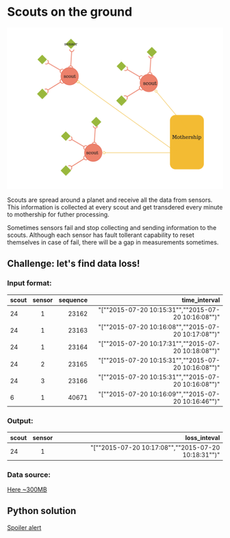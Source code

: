 # Scouts on the ground

![Image of Mothership](https://github.com/Svetixbot/scouts-on-the-ground/blob/master/mothership.png)

Scouts are spread around a planet and receive all the data from sensors. This information is collected at every scout and get transdered every minute to mothership for futher processing. 

Sometimes sensors fail and stop collecting and sending information to the scouts. Although each sensor has fault tollerant capability to reset themselves in case of fail, there will be a gap in measurements sometimes. 


## Challenge: let's find data loss!

### Input format: 

| scout| sensor | sequence | time_interval                                       |
|----- |:------:| --------:| ---------------------------------------------------:|
| 24   | 1      | 23162    | "[""2015-07-20 10:15:31"",""2015-07-20 10:16:08"")" |
| 24   | 1      | 23163    | "[""2015-07-20 10:16:08"",""2015-07-20 10:17:08"")" |
| 24   | 1      | 23164    | "[""2015-07-20 10:17:31"",""2015-07-20 10:18:08"")" |
| 24   | 2      | 23165    | "[""2015-07-20 10:15:31"",""2015-07-20 10:16:08"")" |
| 24   | 3      | 23166    | "[""2015-07-20 10:15:31"",""2015-07-20 10:16:08"")" |
| 6    | 1      | 40671    | "[""2015-07-20 10:16:09"",""2015-07-20 10:16:46"")" |


### Output: 
| scout | sensor | loss_inteval |
|------ |:------:| ------------:|
| 24    | 1      | "[""2015-07-20 10:17:08"",""2015-07-20 10:18:31"")" |


### Data source:
[Here ~300MB](https://s3-ap-southeast-2.amazonaws.com/scouts-on-the-ground/scouts.csv)

## Python solution
[Spoiler alert](https://github.com/Svetixbot/scouts-python)

